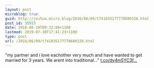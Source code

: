 ```yaml
---
layout: post
microblog: true
guid: http://joshua.micro.blog/2016/06/09/t741035177770680328.html
post_id: 35553
date: 2016-06-10T09:32:08+1100
lastmod: 2019-07-30T17:41:23+1100
type: post
url: /2016/06/09/t741035177770680328.html
---
```

"my partner and i love eachother very much and have wanted to get married for 3 years. We arent into traditional..." [t.co/dy4m5YC3f...](https://t.co/dy4m5YC3fF)
